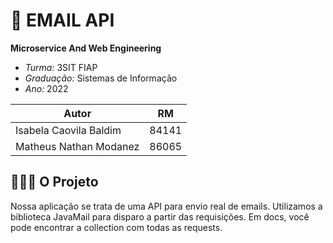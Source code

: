 # 🦅 **EMAIL API**
**Microservice And Web Engineering**

* *Turma:* 3SIT FIAP
* *Graduação:* Sistemas de Informação
* *Ano:* 2022

| Autor               | RM                                                |
| ----------------- | ---------------------------------------------------------------- |
| Isabela Caovila Baldim        | 84141 |
| Matheus Nathan Modanez        | 86065 |


## 👨🏻‍💻 O Projeto
Nossa aplicação se trata de uma API para envio real de emails. Utilizamos a biblioteca JavaMail para disparo a partir das requisições.
Em docs, você pode encontrar a collection com todas as requests.
